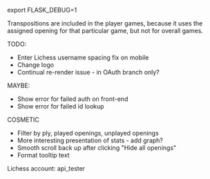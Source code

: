 export FLASK_DEBUG=1



Transpositions are included in the player games, because it uses the assigned opening for that particular game, but not for overall games.

TODO:

- Enter Lichess username spacing fix on mobile
- Change logo
- Continual re-render issue - in OAuth branch only?

MAYBE:
- Show error for failed auth on front-end
- Show error for failed id lookup


COSMETIC
- Filter by ply, played openings, unplayed openings
- More interesting presentation of stats - add graph?
- Smooth scroll back up after clicking "Hide all openings"
- Format tooltip text




Lichess account: api_tester